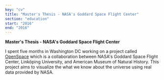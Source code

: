 ```yaml
---
key: "cv"
title: "Master's Thesis - NASA's Goddard Space Flight Center"
section: "education"
start: "2016"
end: "2016"
---
```

**Master's Thesis - NASA's Goddard Space Flight Center**

I spent five months in Washington DC working on a project called [OpenSpace](https://www.openspaceproject.com/) which is a collaboration between NASA's Goddard Space Flight Center, Linköping University, and American Museum of Natural History. This project aims to visualize the what we know about the universe using real data provided by NASA.